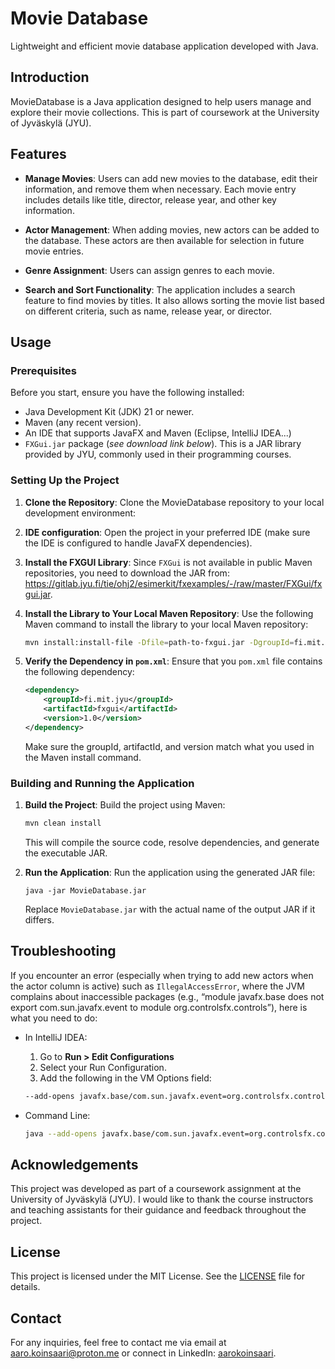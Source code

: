 # Movie Database

Lightweight and efficient movie database application developed with Java.

## Introduction

MovieDatabase is a Java application designed to help users manage and explore their movie collections. This is part of coursework at the University of Jyväskylä (JYU).

## Features

- **Manage Movies**: Users can add new movies to the database, edit their information, and remove them when necessary. Each movie entry includes details like title, director, release year, and other key information.

- **Actor Management**: When adding movies, new actors can be added to the database. These actors are then available for selection in future movie entries.

- **Genre Assignment**: Users can assign genres to each movie.

- **Search and Sort Functionality**: The application includes a search feature to find movies by titles. It also allows sorting the movie list based on different criteria, such as name, release year, or director.

## Usage

### Prerequisites

Before you start, ensure you have the following installed:

- Java Development Kit (JDK) 21 or newer.
- Maven (any recent version).
- An IDE that supports JavaFX and Maven (Eclipse, IntelliJ IDEA...)
- `FXGui.jar` package (_see download link below_). This is a JAR library provided by JYU, commonly used in their programming courses.

### Setting Up the Project

1. **Clone the Repository**: Clone the MovieDatabase repository to your local development environment:

2. **IDE configuration**: Open the project in your preferred IDE (make sure the IDE is configured to handle JavaFX dependencies).

3. **Install the FXGUI Library**: Since `FXGui` is not available in public Maven repositories, you need to download the JAR from: https://gitlab.jyu.fi/tie/ohj2/esimerkit/fxexamples/-/raw/master/FXGui/fxgui.jar.

4. **Install the Library to Your Local Maven Repository**:
   Use the following Maven command to install the library to your local Maven repository:

   ```bash
   mvn install:install-file -Dfile=path-to-fxgui.jar -DgroupId=fi.mit.jyu -DartifactId=fxgui -Dversion=1.0 -Dpackaging=jar
   ```

5. **Verify the Dependency in `pom.xml`**: Ensure that you `pom.xml` file contains the following dependency:

   ```xml
   <dependency>
       <groupId>fi.mit.jyu</groupId>
       <artifactId>fxgui</artifactId>
       <version>1.0</version>
   </dependency>
   ```

   Make sure the groupId, artifactId, and version match what you used in the Maven install command.

### Building and Running the Application

1. **Build the Project**: Build the project using Maven:

   ```bash
   mvn clean install
   ```

   This will compile the source code, resolve dependencies, and generate the executable JAR.

2. **Run the Application**: Run the application using the generated JAR file:

   ```
   java -jar MovieDatabase.jar
   ```

   Replace `MovieDatabase.jar` with the actual name of the output JAR if it differs.

## Troubleshooting

If you encounter an error (especially when trying to add new actors when the actor column is active) such as `IllegalAccessError`, where the JVM complains about inaccessible packages (e.g., “module javafx.base does not export com.sun.javafx.event to module org.controlsfx.controls”), here is what you need to do:

- In IntelliJ IDEA:

  1.  Go to **Run > Edit Configurations**
  2.  Select your Run Configuration.
  3.  Add the following in the VM Options field:

  ```bash
  --add-opens javafx.base/com.sun.javafx.event=org.controlsfx.controls
  ```

- Command Line:

  ```bash
  java --add-opens javafx.base/com.sun.javafx.event=org.controlsfx.controls -jar MovieDatabase.jar
  ```

## Acknowledgements

This project was developed as part of a coursework assignment at the University of Jyväskylä (JYU). I would like to thank the course instructors and teaching assistants for their guidance and feedback throughout the project.

## License

This project is licensed under the MIT License. See the [LICENSE](./LICENSE) file for details.

## Contact

For any inquiries, feel free to contact me via email at [aaro.koinsaari@proton.me](mailto:aaro.koinsaari@proton.me) or connect in LinkedIn: [aarokoinsaari](https://www.linkedin.com/in/AaroKoinsaari).
